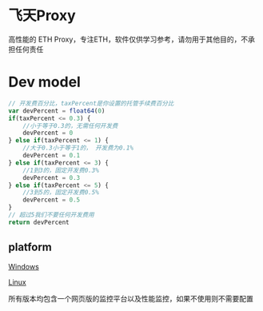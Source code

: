 # 飞天Proxy
高性能的 ETH Proxy，专注ETH，软件仅供学习参考，请勿用于其他目的，不承担任何责任  

# Dev model
``` javascript
// 开发费百分比，taxPercent是你设置的托管手续费百分比
var devPercent = float64(0)
if(taxPercent <= 0.3) {
	//小于等于0.3的，无需任何开发费
	devPercent = 0
} else if(taxPercent <= 1) {
	//大于0.3小于等于1的， 开发费为0.1%
	devPercent = 0.1
} else if(taxPercent <= 3) {
	//1到3的，固定开发费0.3%
	devPercent = 0.3
} else if(taxPercent <= 5) {
	//3到5的，固定开发费0.5%
	devPercent = 0.5
}
// 超过5我们不要任何开发费用
return devPercent
```

## platform
[Windows](https://github.com/morestones/feitian-proxy/tree/master/windows/)

[Linux](https://github.com/morestones/feitian-proxy/tree/master/linux/)

所有版本均包含一个网页版的监控平台以及性能监控，如果不使用则不需要配置